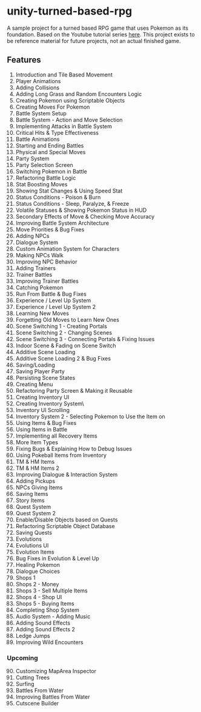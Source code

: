 # unity-turned-based-rpg
A sample project for a turned based RPG game that uses Pokemon as its foundation. Based on the Youtube tutorial series [here](https://www.youtube.com/watch?v=_Pm16a18zy8&list=PLLf84Zj7U26kfPQ00JVI2nIoozuPkykDX). This project exists to be reference material for future projects, not an actual finished game.

## Features

1. Introduction and Tile Based Movement
2. Player Animations
3. Adding Collisions
4. Adding Long Grass and Random Encounters Logic
5. Creating Pokemon using Scriptable Objects
6. Creating Moves For Pokemon
7. Battle System Setup
8. Battle System - Action and Move Selection
9. Implementing Attacks in Battle System
10. Critical Hits & Type Effectiveness
11. Battle Animations
12. Starting and Ending Battles
13. Physical and Special Moves
14. Party System
15. Party Selection Screen
16. Switching Pokemon in Battle
17. Refactoring Battle Logic
18. Stat Boosting Moves
19. Showing Stat Changes & Using Speed Stat
20. Status Conditions - Poison & Burn
21. Status Conditions - Sleep, Paralyze, & Freeze
22. Volatile Statuses & Showing Pokemon Status in HUD
23. Secondary Effects of Move & Checking Move Accuracy
24. Improving Battle System Architecture 
25. Move Priorities & Bug Fixes
26. Adding NPCs
27. Dialogue System
28. Custom Animation System for Characters
29. Making NPCs Walk
30. Improving NPC Behavior
31. Adding Trainers
32. Trainer Battles
33. Improving Trainer Battles
34. Catching Pokemon
35. Run From Battle & Bug Fixes
36. Experience / Level Up System
37. Experience / Level Up System 2
38. Learning New Moves
39. Forgetting Old Moves to Learn New Ones
40. Scene Switching 1 - Creating Portals
41. Scene Switching 2 - Changing Scenes
42. Scene Switching 3 - Connecting Portals & Fixing Issues
43. Indoor Scene & Fading on Scene Switch
44. Additive Scene Loading
45. Additive Scene Loading 2 & Bug Fixes
46. Saving/Loading
47. Saving Player Party
48. Persisting Scene States
49. Creating Menu
50. Refactoring Party Screen & Making it Reusable
51. Creating Inventory UI
52. Creating Inventory System\
53. Inventory UI Scrolling
54. Inventory System 2 - Selecting Pokemon to Use the Item on
55. Using Items & Bug Fixes
56. Using Items in Battle
57. Implementing all Recovery Items
58. More Item Types
59. Fixing Bugs & Explaining How to Debug Issues
60. Using Pokeball Items from Inventory
61. TM & HM Items
62. TM & HM Items 2
63. Improving Dialogue & Interaction System
64. Adding Pickups
65. NPCs Giving Items
66. Saving Items
67. Story Items
68. Quest System
69. Quest System 2
70. Enable/Disable Objects based on Quests
71. Refactoring Scriptable Object Database
72. Saving Quests
73. Evolutions
74. Evolutions UI
75. Evolution Items
76. Bug Fixes in Evolution & Level Up
77. Healing Pokemon
78. Dialogue Choices
79. Shops 1
80. Shops 2 - Money
81. Shops 3 - Sell Multiple Items
82. Shops 4 - Shop UI
83. Shops 5 - Buying Items
84. Completing Shop System
85. Audio System - Adding Music
86. Adding Sound Effects
87. Adding Sound Effects 2
88. Ledge Jumps
89. Improving Wild Encounters

### Upcoming

90. Customizing MapArea Inspector
91. Cutting Trees
92. Surfing
93. Battles From Water
94. Improving Battles From Water
95. Cutscene Builder
